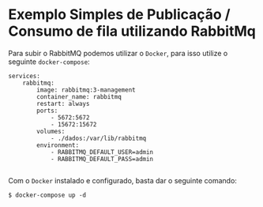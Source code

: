 # Exemplo Simples de Publicação / Consumo de fila utilizando RabbitMq

Para subir o RabbitMQ podemos utilizar o `Docker`, para isso utilize o seguinte `docker-compose`:

```
services:
    rabbitmq:
        image: rabbitmq:3-management
        container_name: rabbitmq
        restart: always
        ports:
            - 5672:5672
            - 15672:15672
        volumes:
            - ./dados:/var/lib/rabbitmq
        environment:
            - RABBITMQ_DEFAULT_USER=admin
            - RABBITMQ_DEFAULT_PASS=admin
            
```

Com o `Docker` instalado e configurado, basta dar o seguinte comando:

```
$ docker-compose up -d
```
